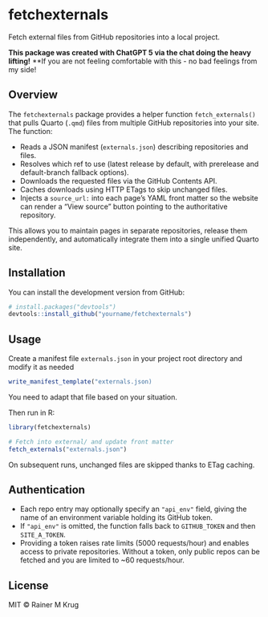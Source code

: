 # fetchexternals

Fetch external files from GitHub repositories into a local project.

**This package was created with ChatGPT 5 via the chat doing the heavy lifting!**
\*\*If you are not feeling comfortable with this - no bad feelings from my side!

## Overview

The `fetchexternals` package provides a helper function `fetch_externals()` that
pulls Quarto (`.qmd`) files from multiple GitHub repositories into your site.
The function:

- Reads a JSON manifest (`externals.json`) describing repositories and files.
- Resolves which ref to use (latest release by default, with prerelease and
  default-branch fallback options).
- Downloads the requested files via the GitHub Contents API.
- Caches downloads using HTTP ETags to skip unchanged files.
- Injects a `source_url:` into each page’s YAML front matter so the website can
  render a “View source” button pointing to the authoritative repository.

This allows you to maintain pages in separate repositories, release them
independently, and automatically integrate them into a single unified Quarto site.

## Installation

You can install the development version from GitHub:

```r
# install.packages("devtools")
devtools::install_github("yourname/fetchexternals")
```

## Usage

Create a manifest file `externals.json` in your project root directory and modify it as needed

```r
write_manifest_template("externals.json)
```

You need to adapt that file based on your situation.

Then run in R:

```r
library(fetchexternals)

# Fetch into external/ and update front matter
fetch_externals("externals.json")
```

On subsequent runs, unchanged files are skipped thanks to ETag caching.

## Authentication

- Each repo entry may optionally specify an `"api_env"` field, giving the name
  of an environment variable holding its GitHub token.
- If `"api_env"` is omitted, the function falls back to `GITHUB_TOKEN` and then
  `SITE_A_TOKEN`.
- Providing a token raises rate limits (5000 requests/hour) and enables access
  to private repositories. Without a token, only public repos can be fetched and
  you are limited to ~60 requests/hour.

## License

MIT © Rainer M Krug
